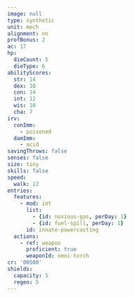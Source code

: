 ```yaml
---
image: null
type: synthetic
unit: mech
alignment: nn
profBonus: 2
ac: 17
hp:
  dieCount: 5
  dieType: 6
abilityScores:
  str: 14
  dex: 10
  con: 14
  int: 12
  wis: 10
  cha: 7
irv:
  conImm:
    - poisoned
  damImm:
    - acid
savingThrows: false
senses: false
size: tiny
skills: false
speed:
  walk: 12
entries:
  features:
    - mod: int
      list:
        - {id: noxious-gas, perDay: 1}
        - {id: fuel-spill, perDay: 1}
      id: innate-powercasting
  actions:
    - ref: weapon
      proficient: true
      weaponId: omni-torch
cr: '00500'
shields:
  capacity: 5
  regen: 5
---
```

